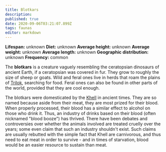 ```yaml
---
title: Blotkars
description: 
published: true
date: 2020-09-06T03:21:07.899Z
tags: faunas 
editor: markdown
---
```

<!-- infobox starts -->
**Lifespan:** unknown
**Diet:** unknown
**Average height:** unknown
**Average weight:** unknown
**Average length:** unknown
**Geographic distribution:** unknown
**Frequency:** common
<!-- infobox ends -->

The **blotkars** is a creature vaguely resembling the ceratopsian dinosaurs of ancient Earth, if a ceratopsian was covered in fur. They grow to roughly the size of sheep or goats. Wild and feral ones live in herds that roam the plains of [Trilok](/countries/trilok), searching for food. Feral ones can also be found in other parts of the world, provided that they are cool enough.

The blotkars were domesticated by the [Khell](/species/khell) in ancient times. They are so named because aside from their meat, they are most prized for their blood. When properly processed, their blood has a similar effect to alcohol on those who drink it. Thus, an industry of drinks based on their blood (often nicknamed "blood booze") has thrived. There have been debates and controversies over whether the animals involved are treated cruelly over the years; some even claim that such an industry shouldn't exist. Such claims are usually rebutted with the simple fact that Khell are carnivorous, and thus need to eat meat in order to survive - and in times of starvation, blood would be an easier resource to sustain than meat.